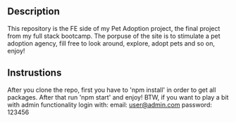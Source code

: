 ## Description

This repository is the FE side of my Pet Adoption project, the final project from my <itc> full stack bootcamp. 
The porpuse of the site is to stimulate a pet adoption agency, fill free to look around, explore, adopt pets and so on, enjoy!

## Instrustions

After you clone the repo, first you have to 'npm install' in order to get all packages. 
After that run 'npm start' and enjoy!
BTW, if you want to play a bit with admin functionality login with:
email: user@admin.com
password: 123456